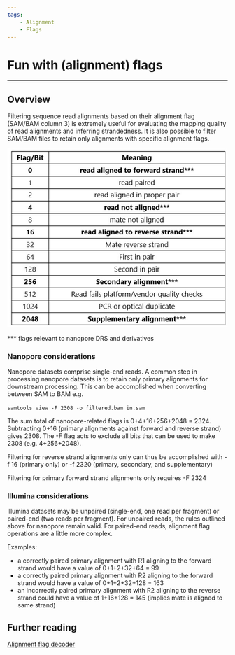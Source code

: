 ```yaml
---
tags:
    - Alignment
    - Flags
---
```


# Fun with (alignment) flags

---

## Overview

Filtering sequence read alignments based on their alignment flag (SAM/BAM column 3) is extremely useful for evaluating the mapping quality of read alignments and inferring strandedness. It is also possible to filter 
SAM/BAM files to retain only alignments with specific alignment flags.

![funwithflags](../../img/funwithflags.jpg)

*** flags relevant to nanopore DRS and derivatives


### Nanopore considerations
Nanopore datasets comprise single-end reads. A common step in processing nanopore datasets is to retain only primary alignments for downstream processing. This can be accomplished when converting between SAM to BAM e.g.

``` samtools view -F 2308 -o filtered.bam in.sam ```

The sum total of nanopore-related flags is 0+4+16+256+2048 = 2324. Subtracting 0+16 (primary alignments against forward and reverse strand) gives 2308. The -F flag acts to exclude all bits that can be used to make 2308 (e.g. 4+256+2048).

Filtering for reverse strand alignments only can thus be accomplished with -f 16 (primary only) or -f 2320 (primary, secondary, and supplementary)

Filtering for primary forward strand alignments only requires -F 2324


### Illumina considerations
Illumina datasets may be unpaired (single-end, one read per fragment) or paired-end (two reads per fragment). For unpaired reads, the rules outlined above for nanopore remain valid. For paired-end reads, alignment flag operations are a little more complex.

Examples:
- a correctly paired primary alignment with R1 aligning to the forward strand would have a value of 0+1+2+32+64 = 99
- a correctly paired primary alignment with R2 aligning to the forward strand would have a value of 0+1+2+32+128 = 163
- an incorrectly paired primary alignment with R2 aligning to the reverse strand could have a value of 1+16+128 = 145 (implies mate is aligned to same strand)


## Further reading

[Alignment flag decoder](http://broadinstitute.github.io/picard/explain-flags.html)

